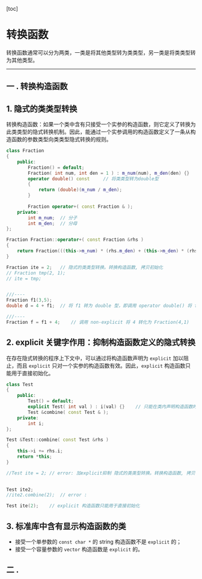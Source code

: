 

[toc]

# 转换函数

转换函数通常可以分为两类，一类是将其他类型转为类类型，另一类是将类类型转为其他类型。

--------

## 一 . 转换构造函数

## 1. 隐式的类类型转换

转换构造函数：如果一个类中含有只接受一个实参的构造函数，则它定义了转换为此类类型的隐式转换机制。因此，能通过一个实参调用的构造函数定义了一条从构造函数的参数类型向类类型隐式转换的规则。

```cpp
class Fraction
{
	public:
    	Fraction() = default;
    	Fraction( int num, int den = 1 ) : m_num(num), m_den(den) {}	// 将函数中的参数类型转为类类型
    	operator double() const		// 将类类型转为double型
        {
            return (double)(m_num / m_den);
        }
    
    	Fraction operator+( const Fraction & );
    private:
    	int m_num;	// 分子
    	int m_den;	// 分母
};

Fraction Fraction::operator+( const Fraction &rhs )
{
    return Fraction(((this->m_num) * (rhs.m_den) + (this->m_den) * (rhs.m_num)) / ((this->m_den) * (rhs.m_den)));
}

Fraction ite = 2;	// 隐式的类类型转换。转换构造函数, 拷贝初始化
// Fraction tmp(2, 1);
// ite = tmp;  


///---- 
Fraction f1(3,5);
double d = 4 + f1;	// 将 f1 转为 double 型，即调用 operator double() 将 f1 转为0.6

///----
Fraction f = f1 + 4;	// 调用 non-explicit 将 4 转化为 Fraction(4,1) 


```



## 2. explicit 关键字作用：抑制构造函数定义的隐式转换

在存在隐式转换的程序上下文中，可以通过将构造函数声明为 `explicit` 加以阻止，而且 `explicit` 只对一个实参的构造函数有效。因此，`explicit` 构造函数只能用于直接初始化。

```cpp
class Test
{
	public:
    	Test() = default;
    	explicit Test( int val ) : i(val) {}	// 只能在类内声明构造函数时使用explicit关键字
    	Test &combine( const Test & );
    private:
    	int i;
};

Test &Test::combine( const Test &rhs )
{
    this->i += rhs.i;
    return *this;
}

//Test ite = 2;	// error: 加explicit抑制 隐式的类类型转换。转换构造函数, 拷贝初始化
 

Test ite2;
//ite2.combine(2);	// error : 

Test ite(2);	// explicit 构造函数只能用于直接初始化  
```



## 3. 标准库中含有显示构造函数的类

-   接受一个单参数的 `const char *` 的 string 构造函数不是 `explicit` 的；
-   接受一个容量参数的 `vector` 构造函数是 `explicit` 的。

## 二 . 